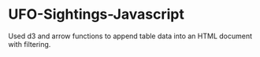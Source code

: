 # UFO-Sightings-Javascript
Used d3 and arrow functions to append table data into an HTML document with filtering.
